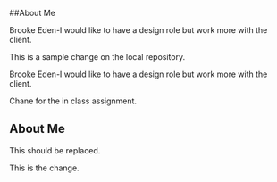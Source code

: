 ##About Me

Brooke Eden-I would like to have a design role but work more with the client. 

This is a sample change on the local repository.

Brooke Eden-I would like to have a design role but work more with the client. 

Chane for the in class assignment.
## About Me
This should be replaced.

This is the change.
